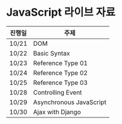 # JavaScript 라이브 자료

| 진행일 | 주제                    |
| ------ | ----------------------- |
| 10/21  | DOM                     |
| 10/22  | Basic Syntax            |
| 10/23  | Reference Type 01       |
| 10/24  | Reference Type 02       |
| 10/25  | Reference Type 03       |
| 10/28  | Controlling Event       |
| 10/29  | Asynchronous JavaScript |
| 10/30  | Ajax with Django        |

